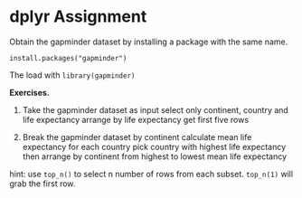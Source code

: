 # dplyr Assignment

Obtain the gapminder dataset by installing a package with the same name. 

```
install.packages("gapminder")
```

The load with `library(gapminder)`


**Exercises.**

1. Take the gapminder dataset as input
select only continent, country and life expectancy
arrange by life expectancy
get first five rows


2. Break the gapminder dataset by continent
calculate mean life expectancy for each country
pick country with highest life expectancy
then arrange by continent from highest to lowest mean life expectancy

hint: use `top_n()` to select n number of rows from each subset. `top_n(1)` will grab the first row. 